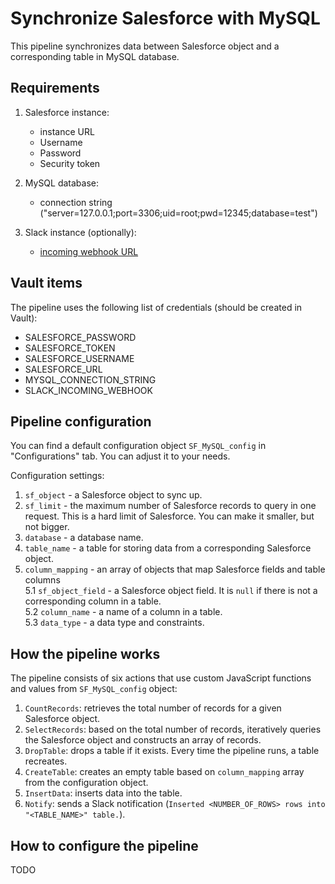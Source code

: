 # Synchronize Salesforce with MySQL

This pipeline synchronizes data between Salesforce object and a corresponding table in MySQL database.

## Requirements

1. Salesforce instance:
    - instance URL
    - Username
    - Password
    - Security token

2. MySQL database:
    - connection string ("server=127.0.0.1;port=3306;uid=root;pwd=12345;database=test")

3. Slack instance (optionally):
    - [incoming webhook URL](https://api.slack.com/messaging/webhooks)

## Vault items

The pipeline uses the following list of credentials (should be created in Vault):

- SALESFORCE_PASSWORD
- SALESFORCE_TOKEN
- SALESFORCE_USERNAME
- SALESFORCE_URL
- MYSQL_CONNECTION_STRING
- SLACK_INCOMING_WEBHOOK

## Pipeline configuration

You can find a default configuration object `SF_MySQL_config` in "Configurations" tab. You can adjust it to your needs.

Configuration settings:

1. `sf_object` - a Salesforce object to sync up.
2. `sf_limit` - the maximum number of Salesforce records to query in one request. This is a hard limit of Salesforce. You can make it smaller, but not bigger.
3. `database` - a database name.
4. `table_name` - a table for storing data from a corresponding Salesforce object.
5. `column_mapping` - an array of objects that map Salesforce fields and table columns  
    5.1 `sf_object_field` - a Salesforce object field. It is `null` if there is not a corresponding column in a table.  
    5.2 `column_name` - a name of a column in a table.  
    5.3 `data_type` - a data type and constraints.  

## How the pipeline works

The pipeline consists of six actions that use custom JavaScript functions and values from `SF_MySQL_config` object:

1. `CountRecords`: retrieves the total number of records for a given Salesforce object.
2. `SelectRecords`: based on the total number of records, iteratively queries the Salesforce object and constructs an array of records.
3. `DropTable`: drops a table if it exists. Every time the pipeline runs, a table recreates.
4. `CreateTable`: creates an empty table based on `column_mapping` array from the configuration object.
5. `InsertData`: inserts data into the table.
6. `Notify`: sends a Slack notification (`Inserted <NUMBER_OF_ROWS> rows into "<TABLE_NAME>" table.`).

## How to configure the pipeline

TODO
